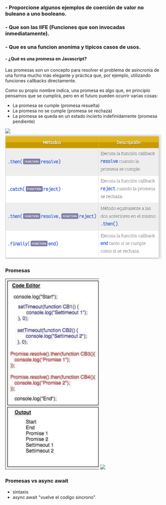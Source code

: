 ### - Proporcione algunos ejemplos de coerción de valor no buleano a uno booleano.
### - Que son las IIFE (Funciones que son invocadas inmediatamente).
### - Que es una funcion anonima y tipicos casos de usos. 
#### - ¿Qué es una promesa en Javascript?

Las promesas son un concepto para resolver el problema de asincronía de una forma mucho más elegante y práctica que, por ejemplo, utilizando funciones callbacks directamente.

Como su propio nombre indica, una promesa es algo que, en principio pensamos que se cumplirá, pero en el futuro pueden ocurrir varias cosas:

- La promesa se cumple (promesa resuelta)
- La promesa no se cumple (promesa se rechaza)
- La promesa se queda en un estado incierto indefinidamente (promesa pendiente)

<img src="https://lenguajejs.com/javascript/asincronia/promesas/promises.png" height="auto" width="500">

<img src="https://github.com/dalfonso75/javascript-class/blob/advanced-class/promesas.png" height="auto" width="500">

### Promesas
<img src="https://github.com/dalfonso75/javascript-class/blob/advanced-class/promises-queue.jpg" height="auto" width="300">
<img src="https://res.cloudinary.com/practicaldev/image/fetch/s--Ijub-QO6--/c_limit%2Cf_auto%2Cfl_progressive%2Cq_auto%2Cw_880/https://miro.medium.com/max/771/1%2ACUyECMl99NBj7PurcEUwVg.jpeg" height="auto" width="500">

### Promesas vs async await

- sintaxis
- async await "vuelve el codigo sincrono".